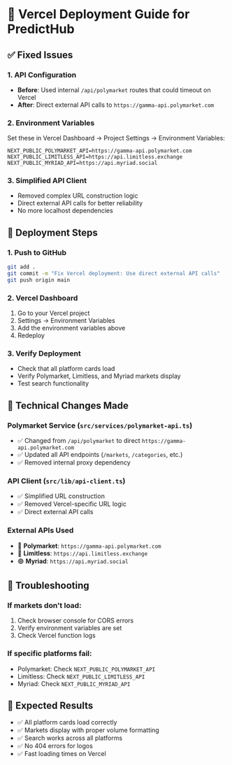 # 🚀 Vercel Deployment Guide for PredictHub

## ✅ Fixed Issues

### 1. **API Configuration**
- **Before**: Used internal `/api/polymarket` routes that could timeout on Vercel
- **After**: Direct external API calls to `https://gamma-api.polymarket.com`

### 2. **Environment Variables**
Set these in Vercel Dashboard → Project Settings → Environment Variables:

```env
NEXT_PUBLIC_POLYMARKET_API=https://gamma-api.polymarket.com
NEXT_PUBLIC_LIMITLESS_API=https://api.limitless.exchange
NEXT_PUBLIC_MYRIAD_API=https://api.myriad.social
```

### 3. **Simplified API Client**
- Removed complex URL construction logic
- Direct external API calls for better reliability
- No more localhost dependencies

## 🎯 Deployment Steps

### 1. **Push to GitHub**
```bash
git add .
git commit -m "Fix Vercel deployment: Use direct external API calls"
git push origin main
```

### 2. **Vercel Dashboard**
1. Go to your Vercel project
2. Settings → Environment Variables
3. Add the environment variables above
4. Redeploy

### 3. **Verify Deployment**
- Check that all platform cards load
- Verify Polymarket, Limitless, and Myriad markets display
- Test search functionality

## 🔧 Technical Changes Made

### **Polymarket Service** (`src/services/polymarket-api.ts`)
- ✅ Changed from `/api/polymarket` to direct `https://gamma-api.polymarket.com`
- ✅ Updated all API endpoints (`/markets`, `/categories`, etc.)
- ✅ Removed internal proxy dependency

### **API Client** (`src/lib/api-client.ts`)
- ✅ Simplified URL construction
- ✅ Removed Vercel-specific URL logic
- ✅ Direct external API calls

### **External APIs Used**
- 🔵 **Polymarket**: `https://gamma-api.polymarket.com`
- 🔷 **Limitless**: `https://api.limitless.exchange`
- 🟣 **Myriad**: `https://api.myriad.social`

## 🚨 Troubleshooting

### If markets don't load:
1. Check browser console for CORS errors
2. Verify environment variables are set
3. Check Vercel function logs

### If specific platforms fail:
- Polymarket: Check `NEXT_PUBLIC_POLYMARKET_API`
- Limitless: Check `NEXT_PUBLIC_LIMITLESS_API`
- Myriad: Check `NEXT_PUBLIC_MYRIAD_API`

## 🎉 Expected Results

- ✅ All platform cards load correctly
- ✅ Markets display with proper volume formatting
- ✅ Search works across all platforms
- ✅ No 404 errors for logos
- ✅ Fast loading times on Vercel

